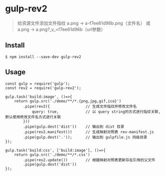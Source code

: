 # gulp-rev2

> 给资源文件添加文件指纹 a.png → a-f7ee61d96b.png（文件名） 或 a.png → a.png?\_v_=f7ee61d96b（url参数）

## Install

    $ npm install --save-dev gulp-rev2

## Usage

    const gulp = require('gulp');
    const rev2 = require('gulp-rev2');

    gulp.task('build:image', ()=>{
        return gulp.src('./demo/**/*.{png,jpg,gif,ico}')
            .pipe(rev2({                // 生成文件指纹并修改文件名
                query: true,            // 以 query string的方式进行指纹关联, 默认使用修改文件名方式进行关联
            }))
            .pipe(gulp.dest('dist'))    // 输出到 dist 目录
            .pipe(rev2.manifest())      // 生成映射对照表 rev-manifest.js
            .pipe(gulp.dest('.'));      // 输出到 gulpfile.js 同级目录
    });

    gulp.task('build:css', ['build:image'], ()=>{
        return gulp.src('./demo/**/*.css')
            .pipe(rev2.update())        // 根据映射对照表更新存在引用的父文件
            .pipe(gulp.dest('dist'))
    });

